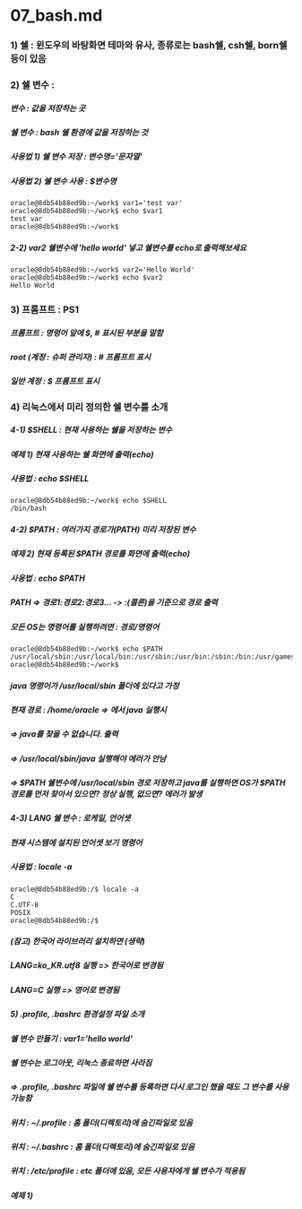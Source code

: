 # 07_bash.md
### 1) 쉘 : 윈도우의 바탕화면 테마와 유사, 종류로는 bash쉘, csh쉘, born쉘 등이 있음

### 2) 쉘 변수 :
##### 변수     : 값을 저장하는 곳
##### 쉘 변수  : bash 쉘 환경에 값을 저장하는 것
##### 사용법 1) 쉘 변수 저장 : 변수명='문자열'
##### 사용법 2) 쉘 변수 사용 : $변수명
    oracle@8db54b88ed9b:~/work$ var1='test var'
    oracle@8db54b88ed9b:~/work$ echo $var1
    test var
    oracle@8db54b88ed9b:~/work$

##### 2-2) var2 쉘변수에 'hello world' 넣고 쉘변수를 echo로 출력해보세요
    oracle@8db54b88ed9b:~/work$ var2='Hello World'
    oracle@8db54b88ed9b:~/work$ echo $var2
    Hello World

### 3) 프롬프트 : PS1
##### 프롬프트 : 명령어 앞에 $, # 표시된 부분을 말함
##### root (계정 : 슈퍼 관리자) : # 프롬프트 표시
##### 일반 계정                 : $ 프롬프트 표시

### 4) 리눅스에서 미리 정의한 쉘 변수를 소개
##### 4-1) $SHELL : 현재 사용하는 쉘을 저장하는 변수
##### 예제 1) 현재 사용하는 쉘 화면에 출력(echo)
##### 사용법 : echo $SHELL
    oracle@8db54b88ed9b:~/work$ echo $SHELL
    /bin/bash

##### 4-2) $PATH : 여러가지 경로가(PATH) 미리 저장된 변수
##### 예제 2) 현재 등록된 $PATH 경로를 화면에 출력(echo)
##### 사용법 : echo $PATH
##### PATH => 경로1:경로2:경로3... -> :(콜론)을 기준으로 경로 출력
##### 모든 OS는 명령어를 실행하려면 : 경로/명령어
    oracle@8db54b88ed9b:~/work$ echo $PATH
    /usr/local/sbin:/usr/local/bin:/usr/sbin:/usr/bin:/sbin:/bin:/usr/games:/usr/local/games:/snap/bin
    oracle@8db54b88ed9b:~/work$

##### java 명령어가 /usr/local/sbin 폴더에 있다고 가정
##### 현재 경로 : /home/oracle => 에서 java 실행시
#####          => java를 찾을 수 없습니다. 출력
#####          => /usr/local/sbin/java 실행해야 에러가 안남
#####          => $PATH 쉘변수에 /usr/local/sbin 경로 저장하고 java를 실행하면 OS가 $PATH 경로를 먼저 찾아서 있으면? 정상 실행, 없으면? 에러가 발생

##### 4-3) LANG 쉘 변수 : 로케일, 언어셋
##### 현재 시스템에 설치된 언어셋 보기 명령어
##### 사용법 : locale -a
    oracle@8db54b88ed9b:/$ locale -a
    C
    C.UTF-8
    POSIX
    oracle@8db54b88ed9b:/$
##### (참고) 한국어 라이브러리 설치하면 (생략)
##### LANG=ko_KR.utf8 실행 => 한국어로 변경됨
##### LANG=C 실행          => 영어로 변경됨

##### 5) .profile, .bashrc 환경설정 파일 소개
##### 쉘 변수 만들기 : var1='hello world'
##### 쉘 변수는 로그아웃, 리눅스 종료하면 사라짐
##### => .profile, .bashrc 파일에 쉘 변수를 등록하면 다시 로그인 했을 때도 그 변수를 사용가능함
##### 위치 : ~/.profile   : 홈 폴더(디렉토리)에 숨긴파일로 있음
##### 위치 : ~/.bashrc    : 홈 폴더(디렉토리)에 숨긴파일로 있음
##### 위치 : /etc/profile : etc 폴더에 있음, 모든 사용자에게 쉘 변수가 적용됨
##### 예제 1)